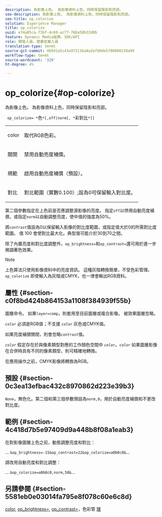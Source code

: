 ```yaml
---
description: 為影像上色。 為影像資料上色，同時保留陰影和亮部。
seo-description: 為影像上色。 為影像資料上色，同時保留陰影和亮部。
seo-title: op_colorize
solution: Experience Manager
title: op_colorize
uuid: e74a85ca-73bf-4c69-ac77-768a58b33d0b
feature: Dynamic Media經典，SDK/API
role: 開發人員，商業從業人員
translation-type: tm+mt
source-git-commit: 469d1a5c43a972116a8a2efb0de5708800130a99
workflow-type: tm+mt
source-wordcount: '329'
ht-degree: 4%

---
```



# op_colorize{#op-colorize}

為影像上色。 為影像資料上色，同時保留陰影和亮部。

` op_colorize= *`色`*[,off|norm[, *`彩對比`*]]`

<table id="simpletable_768D6CDF3F734E7F89DC7AB2EAAC0C77"> 
 <tr class="strow"> 
  <td class="stentry"> <p> <span class="varname"> color </span> </p> </td> 
  <td class="stentry"> <p>取代RGB色彩。 </p> </td> 
 </tr> 
 <tr class="strow"> 
  <td class="stentry"> <p> <span class="codeph"> 關閉 </span> </p> </td> 
  <td class="stentry"> <p>禁用自動亮度補償。 </p> </td> 
 </tr> 
 <tr class="strow"> 
  <td class="stentry"> <p> <span class="codeph"> 規範  </span> </p> </td> 
  <td class="stentry"> <p>啟用自動亮度補償（預設）。 </p> </td> 
 </tr> 
 <tr class="strow"> 
  <td class="stentry"> <p> <span class="varname"> 對比 </span> </p> </td> 
  <td class="stentry"> <p>對比範圍（實數0.100）;設為0可保留輸入對比度。 </p> </td> 
 </tr> 
</table>

第二個參數指定在上色前是否應調整源影像的亮度。 指定`off`以停用自動亮度補償，或指定`norm`以自動調整亮度，使中值的強度為50%。

將&#x200B;*`contrast`*&#x200B;值設為0以保留輸入影像的對比度範圍，或指定值大於0的所需對比度範圍。 值 100 會使對比最大化。典型值可能介於30到70之間。

除了內置亮度和對比度調整外，`op_brightness=`和`op_contrast=`還可用於進一步微調著色效果。

>[!NOTE]
>
>上色算法只使用影像資料中的亮度資訊。 這種灰階轉換簡單，不受色彩管理。 `op_colorize` 即使輸入為灰階或CMYK，也一律會輸出RGB資料。

## 屬性 {#section-c0f8bd424b864153a1108f384939f55b}

圖層命令。 如果`layer=comp`，則套用至目前圖層或複合影像。 被效果圖層忽略。

*`color`* 必須是RGB值；不支援 *`color`* 灰色或CMYK值。

如果亮度補償關閉，則會忽略&#x200B;*`contrast`*&#x200B;值。

*`color`* 假定存在於與像素類型對應的工作顏色空間中 *`color`*。*`color`* 如果圖層影像在合併時具有不同的像素類型，則可精確地轉換。

在應用操作之前，CMYK影像將轉換為RGB。

## 預設 {#section-0c3ea13efbac432c8970862d223e39b3}

`None`，無色化。第二個和第三個參數預設為`norm,0`，用於自動亮度補償和不更改對比度。

## 範例 {#section-4c418d7b5e97409d9a448b8f08a1eab3}

在對影像圖層上色之前，動態調整亮度和對比：

… `&op_brightness=-15&op_contrast=22&op_colorize=a0b0c0&`…

請改用自動亮度和對比調整：

... `&op_colorize=a0b0c0,norm,50&`...

## 另請參閱 {#section-5581eb0e03014fa795e8f078c60e6c8d}

[color](/help/aem-is-ir-api/is-api/http-ref/image-serving-api-ref/c-http-protocol-reference/c-data-types/r-is-http-color.md),  [op_brightness=](../../../../../is-api/http-ref/image-serving-api-ref/c-http-protocol-reference/c-command-reference/r-op-brightness.md#reference-edf79dc41ae5411c80bec3ee3731c58a),  [op_contrast=](../../../../../is-api/http-ref/image-serving-api-ref/c-http-protocol-reference/c-command-reference/r-op-contrast.md#reference-b26dfa9869fd43bebea0fbb8e9fe743d)，色彩管 [理](../../../../../is-api/http-ref/image-serving-api-ref/c-http-protocol-reference/c-syntax-and-features/r-color-management.md#reference-c7e4a72d589145189f7e4bcb6b4544d7)

